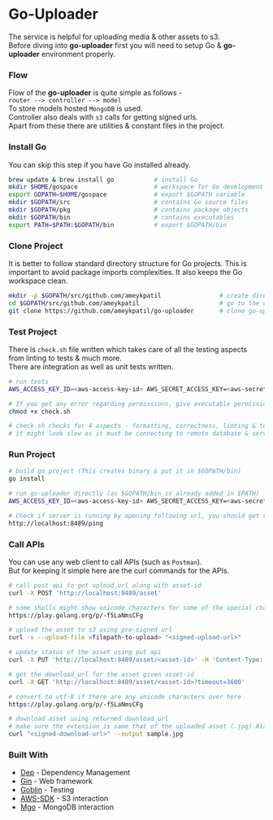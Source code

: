 # Go-Uploader
The service is helpful for uploading media & other assets to s3.   
Before diving into **go-uploader** first you will need to setup Go & **go-uploader** environment properly.

### Flow
Flow of the **go-uploader** is quite simple as follows -  
`router --> controller --> model`  
To store models hosted `MongoDB` is used.  
Controller also deals with `s3` calls for getting signed urls.  
Apart from these there are utilities & constant files in the project.  

  

### Install Go
You can skip this step if you have Go installed already.
```sh
brew update & brew install go           # install Go 
mkdir $HOME/gospace                     # workspace for Go development
export GOPATH=$HOME/gospace             # export $GOPATH variable
mkdir $GOPATH/src                       # contains Go source files
mkdir $GOPATH/pkg                       # contains package objects
mkdir $GOPATH/bin                       # contains executables
export PATH=$PATH:$GOPATH/bin           # export $GOPATH/bin
```
### Clone Project
It is better to follow standard directory structure for Go projects. This is important to avoid package imports complexities. It also keeps the Go workspace clean.
```sh
mkdir -p $GOPATH/src/github.com/ameykpatil                # create directory inside $GOPATH
cd $GOPATH/src/github.com/ameykpatil                      # go to the directory
git clone https://github.com/ameykpatil/go-uploader       # clone go-uploader inside the directory
```
### Test Project
There is `check.sh` file written which takes care of all the testing aspects from linting to tests & much more.  
There are integration as well as unit tests written.
```sh
# run tests
AWS_ACCESS_KEY_ID=<aws-access-key-id> AWS_SECRET_ACCESS_KEY=<aws-secret-access-key> AWS_REGION=us-east-1 AWS_BUCKET=ts-engineering-test MONGO_URL=<mongo-url> MONGO_DB_NAME=dblabs MONGO_COLLECTION=assets sh check.sh

# If you get any error regarding permissions, give executable permissions to check.sh & then run above command.
chmod +x check.sh

# check.sh checks for 4 aspects - formatting, correctness, linting & tests
# it might look slow as it must be connecting to remote database & services
```
### Run Project
```sh
# build go project (This creates binary & put it in $GOPATH/bin)
go install

# run go-uploader directly (as $GOPATH/bin is already added in $PATH)
AWS_ACCESS_KEY_ID=<aws-access-key-id> AWS_SECRET_ACCESS_KEY=<aws-secret-access-key> AWS_REGION=us-east-1 AWS_BUCKET=ts-engineering-test MONGO_URL=<mongo-url> MONGO_DB_NAME=dblabs MONGO_COLLECTION=assets go-uploader

# Check if server is running by opening following url, you should get response as "pong"
http://localhost:8489/ping
```
### Call APIs
You can use any web client to call APIs (such as `Postman`).  
But for keeping it simple here are the curl commands for the APIs.
```sh
# call post api to get upload_url along with asset-id
curl -X POST 'http://localhost:8489/asset'

# some shells might show unicode characters for some of the special characters in pre-signed s3 url, if that is the case copy upload_url & paste it in this code snippet & run, the output will give you proper utf-8 equivalent  
https://play.golang.org/p/-f5LaNmsCFg

# upload the asset to s3 using pre-signed url
curl -v --upload-file <filepath-to-upload> "<signed-upload-url>"

# update status of the asset using put api
curl -X PUT 'http://localhost:8489/asset/<asset-id>' -H 'Content-Type: application/json' -d '{"status": "uploaded"}'

# get the download_url for the asset given asset-id
curl -X GET 'http://localhost:8489/asset/<asset-id>?timeout=3600'

# convert to utf-8 if there are any unicode characters over here
https://play.golang.org/p/-f5LaNmsCFg

# download asset using returned download_url 
# make sure the extension is same that of the uploaded asset (.jpg) Also do not miss the quotes.  
curl "<signed-download-url>" --output sample.jpg
```

### Built With
* [Dep](https://github.com/golang/dep) - Dependency Management
* [Gin](https://github.com/gin-gonic/gin) - Web framework
* [Goblin](https://github.com/franela/goblin) - Testing
* [AWS-SDK](github.com/aws/aws-sdk-go) - S3 interaction
* [Mgo](https://gopkg.in/mgo.v2) - MongoDB interaction
